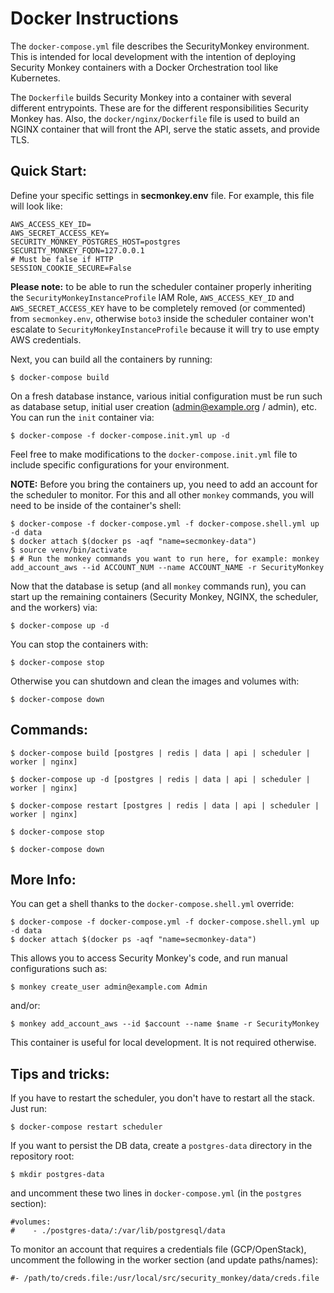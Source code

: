 Docker Instructions
===================

The `docker-compose.yml` file describes the SecurityMonkey environment. This is intended for local development with the intention of deploying Security Monkey containers with a Docker Orchestration tool like Kubernetes.

The `Dockerfile` builds Security Monkey into a container with several different entrypoints. These are for the different responsibilities Security Monkey has. Also, the `docker/nginx/Dockerfile` file is used to build an NGINX container that will front the API, serve the static assets, and provide TLS.

Quick Start:
------------

Define your specific settings in **secmonkey.env** file. For example, this file will look like:

    AWS_ACCESS_KEY_ID=
    AWS_SECRET_ACCESS_KEY=
    SECURITY_MONKEY_POSTGRES_HOST=postgres
    SECURITY_MONKEY_FQDN=127.0.0.1
    # Must be false if HTTP
    SESSION_COOKIE_SECURE=False


**Please note:** to be able to run the scheduler container properly inheriting the `SecurityMonkeyInstanceProfile` IAM Role, `AWS_ACCESS_KEY_ID` and `AWS_SECRET_ACCESS_KEY` have to be completely removed (or commented) from `secmonkey.env`, otherwise `boto3` inside the scheduler container won't escalate to `SecurityMonkeyInstanceProfile` because it will try to use empty AWS credentials.


Next, you can build all the containers by running:

    $ docker-compose build

On a fresh database instance, various initial configuration must be run such as database setup, initial user creation (<admin@example.org> / admin), etc. 
You can run the `init` container via:

    $ docker-compose -f docker-compose.init.yml up -d

Feel free to make modifications to the `docker-compose.init.yml` file to include specific configurations for your environment.

**NOTE:** Before you bring the containers up, you need to add an account for the scheduler to monitor. For this
and all other `monkey` commands, you will need to be inside of the container's shell:

    $ docker-compose -f docker-compose.yml -f docker-compose.shell.yml up -d data
    $ docker attach $(docker ps -aqf "name=secmonkey-data")
    $ source venv/bin/activate
    $ # Run the monkey commands you want to run here, for example: monkey add_account_aws --id ACCOUNT_NUM --name ACCOUNT_NAME -r SecurityMonkey

Now that the database is setup (and all `monkey` commands run), you can start up the remaining containers (Security Monkey, NGINX, the scheduler, and the workers) via:

    $ docker-compose up -d

You can stop the containers with:

    $ docker-compose stop

Otherwise you can shutdown and clean the images and volumes with:

    $ docker-compose down

Commands:
---------

    $ docker-compose build [postgres | redis | data | api | scheduler | worker | nginx]

    $ docker-compose up -d [postgres | redis | data | api | scheduler | worker | nginx]

    $ docker-compose restart [postgres | redis | data | api | scheduler | worker | nginx]

    $ docker-compose stop

    $ docker-compose down

More Info:
----------

You can get a shell thanks to the `docker-compose.shell.yml` override:

    $ docker-compose -f docker-compose.yml -f docker-compose.shell.yml up -d data
    $ docker attach $(docker ps -aqf "name=secmonkey-data")

This allows you to access Security Monkey's code, and run manual configurations such as:

    $ monkey create_user admin@example.com Admin

and/or:

    $ monkey add_account_aws --id $account --name $name -r SecurityMonkey

This container is useful for local development. It is not required otherwise.

Tips and tricks:
----------------

If you have to restart the scheduler, you don't have to restart all the stack. Just run:

    $ docker-compose restart scheduler

If you want to persist the DB data, create a `postgres-data` directory in the repository root:

    $ mkdir postgres-data

and uncomment these two lines in `docker-compose.yml` (in the `postgres` section):

    #volumes:
    #    - ./postgres-data/:/var/lib/postgresql/data

To monitor an account that requires a credentials file (GCP/OpenStack), uncomment the following in the worker section (and update paths/names):

    #- /path/to/creds.file:/usr/local/src/security_monkey/data/creds.file
